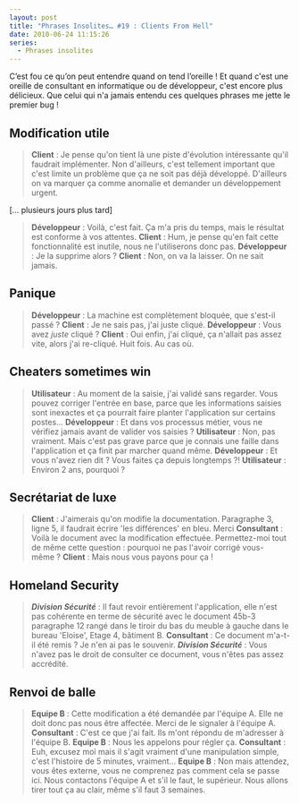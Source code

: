 ```yaml
---
layout: post
title: "Phrases Insolites… #19 : Clients From Hell"
date: 2010-06-24 11:15:26
series:
  - Phrases insolites
---
```


C’est fou ce qu’on peut entendre quand on tend l’oreille&nbsp;! Et quand c'est une oreille de consultant en informatique ou de développeur, c'est encore plus délicieux. Que celui qui n'a jamais entendu ces quelques phrases me jette le premier bug&nbsp;!

<!-- more -->

## Modification utile

> **Client** : Je pense qu'on tient là une piste d'évolution intéressante qu'il faudrait implémenter. Non d'ailleurs, c'est tellement important que c'est limite un problème que ça ne soit pas déjà développé. D'ailleurs on va marquer ça comme anomalie et demander un développement urgent.
>
[… plusieurs jours plus tard]
>
> **Développeur** : Voilà, c'est fait. Ça m'a pris du temps, mais le résultat est conforme à vos attentes.
> **Client** : Hum, je pense qu'en fait cette fonctionnalité est inutile, nous ne l'utiliserons donc pas.
> **Développeur** : Je la supprime alors&nbsp;?
> **Client** : Non, on va la laisser. On ne sait jamais.

## Panique

> **Développeur** : La machine est complètement bloquée, que s'est-il passé&nbsp;?
> **Client** : Je ne sais pas, j'ai juste cliqué.
> **Développeur** : Vous avez *juste* cliqué&nbsp;?
> **Client** : Oui enfin, j'ai cliqué, ça n'allait pas assez vite, alors j'ai re-cliqué. Huit fois. Au cas où.

## Cheaters sometimes win

> **Utilisateur** : Au moment de la saisie, j'ai validé sans regarder. Vous pouvez corriger l'entrée en base, parce que les informations saisies sont inexactes et ça pourrait faire planter l'application sur certains postes…
> **Développeur** : Et dans vos processus métier, vous ne vérifiez jamais avant de valider vos saisies&nbsp;?
> **Utilisateur** : Non, pas vraiment. Mais c'est pas grave parce que je connais une faille dans l'application et ça finit par marcher quand même.
> **Développeur** : Et vous n'avez rien dit ? Vous faites ça depuis longtemps&nbsp;?!
> **Utilisateur** : Environ 2 ans, pourquoi&nbsp;?

## Secrétariat de luxe

> **Client** : J'aimerais qu'on modifie la documentation. Paragraphe 3, ligne 5, il faudrait écrire 'les différences' en bleu. Merci
> **Consultant** : Voilà le document avec la modification effectuée. Permettez-moi tout de même cette question&nbsp;: pourquoi ne pas l'avoir corrigé vous-même&nbsp;?
> **Client** : Mais nous vous payons pour ça&nbsp;!

## Homeland Security

> ***Division Sécurité*** : Il faut revoir entièrement l'application, elle n'est pas cohérente en terme de sécurité avec le document 45b-3 paragraphe 12 rangé dans le tiroir du bas du meuble à gauche dans le bureau 'Eloise', Etage 4, bâtiment B.
> **Consultant** : Ce document m'a-t-il été remis&nbsp;? Je n'en ai pas le souvenir.
> ***Division Sécurité*** : Vous n'avez pas le droit de consulter ce document, vous n'êtes pas assez accrédité.

## Renvoi de balle

> **Equipe B** : Cette modification a été demandée par l'équipe A. Elle ne doit donc pas nous être affectée. Merci de le signaler à l'équipe A.
> **Consultant** : C'est ce que j'ai fait. Ils m'ont répondu de m'adresser à l'équipe B.
> **Equipe B** : Nous les appelons pour régler ça.
> **Consultant** : Euh, excusez moi mais il s'agit vraiment d'une manipulation simple, c'est l'histoire de 5 minutes, vraiment…
> **Equipe B** : Non mais attendez, vous êtes externe, vous ne comprenez pas comment cela se passe ici. Nous contactons l'équipe A et s'il le faut, le supérieur. Nous allons tirer tout ça au clair, même s'il faut 3 semaines.
